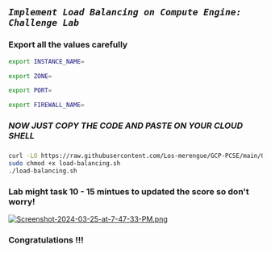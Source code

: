 
## ***```Implement Load Balancing on Compute Engine: Challenge Lab```***

### Export all the values carefully

```bash
export INSTANCE_NAME=

export ZONE=

export PORT=

export FIREWALL_NAME=
```
###
###

### ***NOW JUST COPY THE CODE AND PASTE ON YOUR CLOUD SHELL***
###
###

```bash 
curl -LO https://raw.githubusercontent.com/Los-merengue/GCP-PCSE/main/QwikLabs-Skill-Badge-Challenge/Implement%20Load%20Balancing%20on%20Compute%20Engine%EF%80%BA%20Challenge%20Lab/load-balancing.sh
sudo chmod +x load-balancing.sh
./load-balancing.sh
```

### Lab might task 10 - 15 mintues to updated the score so don't worry!

[![Screenshot-2024-03-25-at-7-47-33-PM.png](https://i.postimg.cc/Vk2hdZfK/Screenshot-2024-03-25-at-7-47-33-PM.png)](https://postimg.cc/zyS7QjRh)


### Congratulations !!!